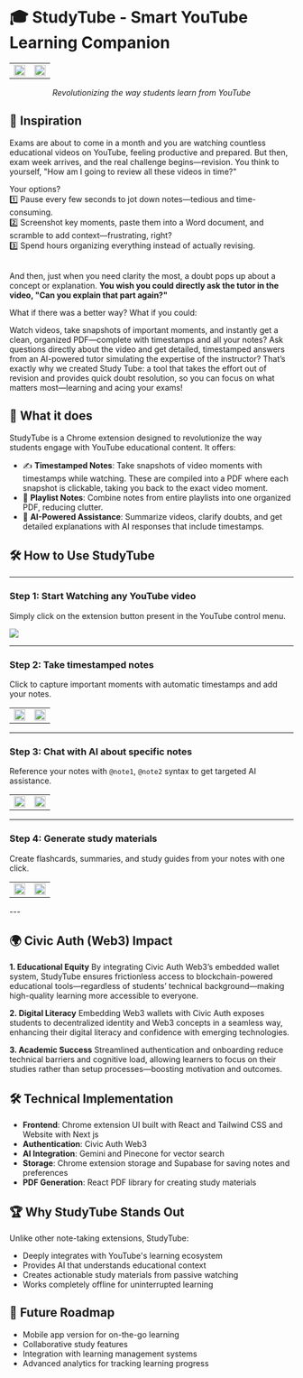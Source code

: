 # 🎓 StudyTube - Smart YouTube Learning Companion  


<div align="center">
<table>
  <tr>
    <td><img src="https://github.com/user-attachments/assets/f26fd3ea-c076-4d4c-bb5c-ecc8919a110b" width="100%"/></td>
    <td><img src="https://github.com/user-attachments/assets/43508215-ce58-49c8-95dc-2adb1926749a" width="100%"/></td>
  </tr>
</table>

  <p><em>Revolutionizing the way students learn from YouTube</em></p>
</div>



## 🌟 Inspiration
Exams are about to come in a month and you are watching countless educational videos on YouTube, feeling productive and prepared. But then, exam week arrives, and the real challenge begins—revision. You think to yourself, "How am I going to review all these videos in time?"

Your options?<br/>
1️⃣ Pause every few seconds to jot down notes—tedious and time-consuming.<br/>
2️⃣ Screenshot key moments, paste them into a Word document, and scramble to add context—frustrating, right?<br/>
3️⃣ Spend hours organizing everything instead of actually revising.<br/>
<br/>

And then, just when you need clarity the most, a doubt pops up about a concept or explanation. **You wish you could directly ask the tutor in the video, "Can you explain that part again?"**

What if there was a better way?
What if you could:

Watch videos, take snapshots of important moments, and instantly get a clean, organized PDF—complete with timestamps and all your notes?
Ask questions directly about the video and get detailed, timestamped answers from an AI-powered tutor simulating the expertise of the instructor?
That’s exactly why we created Study Tube: a tool that takes the effort out of revision and provides quick doubt resolution, so you can focus on what matters most—learning and acing your exams!

## 🚀 What it does  
StudyTube is a Chrome extension designed to revolutionize the way students engage with YouTube educational content. It offers:  
- ✍️ **Timestamped Notes**: Take snapshots of video moments with timestamps while watching. These are compiled into a PDF where each snapshot is clickable, taking you back to the exact video moment.  
- 📂 **Playlist Notes**: Combine notes from entire playlists into one organized PDF, reducing clutter.  
- 🤖 **AI-Powered Assistance**: Summarize videos, clarify doubts, and get detailed explanations with AI responses that include timestamps.  

## 🛠️ How to Use StudyTube  

---

### Step 1: Start Watching any YouTube video

Simply click on the extension button present in the YouTube control menu.

<img src="https://github.com/user-attachments/assets/64279402-1a35-43e0-a44b-40e0d0ca9abc" />

---

### Step 2: Take timestamped notes

Click to capture important moments with automatic timestamps and add your notes.

<table>
  <tr>
    <td><img src="https://github.com/user-attachments/assets/0387e2d6-81c4-4e8f-9545-658513cbb181" width="100%"/></td>
    <td><img src="https://github.com/user-attachments/assets/43ddf5aa-7545-4e2c-b821-c784bf1d3106" width="100%"/></td>
  </tr>
</table>

---

### Step 3: Chat with AI about specific notes

Reference your notes with `@note1`, `@note2` syntax to get targeted AI assistance.

<table>
  <tr>
    <td><img src="https://github.com/user-attachments/assets/45a38783-d1e2-4602-95b8-d2c9e898c9ec" width="100%"/></td>
    <td><img src="https://github.com/user-attachments/assets/c2542b0b-2dde-47b0-9294-318eb56c6187" width="100%"/></td>
  </tr>
</table>


---

### Step 4: Generate study materials

Create flashcards, summaries, and study guides from your notes with one click.

<table>
  <tr>
    <td><img src="https://github.com/user-attachments/assets/59c27a8c-76b8-4c1b-8b59-727a26344acf" width="100%"/></td>
    <td><img src="https://github.com/user-attachments/assets/3925714e-418e-4fed-8a74-5cd208a38ecc6" width="100%"/></td>
  </tr>
</table>
---


## 🌍 Civic Auth (Web3) Impact

**1. Educational Equity**
By integrating Civic Auth Web3’s embedded wallet system, StudyTube ensures frictionless access to blockchain-powered educational tools—regardless of students’ technical background—making high-quality learning more accessible to everyone.

**2. Digital Literacy**
Embedding Web3 wallets with Civic Auth exposes students to decentralized identity and Web3 concepts in a seamless way, enhancing their digital literacy and confidence with emerging technologies.

**3. Academic Success**
Streamlined authentication and onboarding reduce technical barriers and cognitive load, allowing learners to focus on their studies rather than setup processes—boosting motivation and outcomes.


## 🛠️ Technical Implementation  
- **Frontend**: Chrome extension UI built with React and Tailwind CSS and Website with Next js
- **Authentication**: Civic Auth Web3
- **AI Integration**: Gemini and Pinecone for vector search
- **Storage**: Chrome extension storage and Supabase for saving notes and preferences
- **PDF Generation**: React PDF library for creating study materials  

## 🏆 Why StudyTube Stands Out  
Unlike other note-taking extensions, StudyTube:  
- Deeply integrates with YouTube's learning ecosystem  
- Provides AI that understands educational context  
- Creates actionable study materials from passive watching  
- Works completely offline for uninterrupted learning  

## 🚀 Future Roadmap  
- Mobile app version for on-the-go learning  
- Collaborative study features  
- Integration with learning management systems  
- Advanced analytics for tracking learning progress  

<div align="center">
